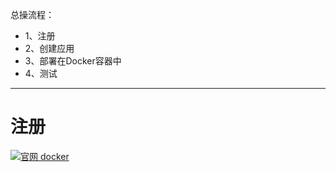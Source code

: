 总操流程：
- 1、注册
- 2、创建应用
- 3、部署在Docker容器中
- 4、测试

***

# 注册

[![](https://img.shields.io/badge/官网-docker-red.svg "官网 docker")](https://hub.docker.com/signup?next=%2F%3Fref%3Dlogin)
